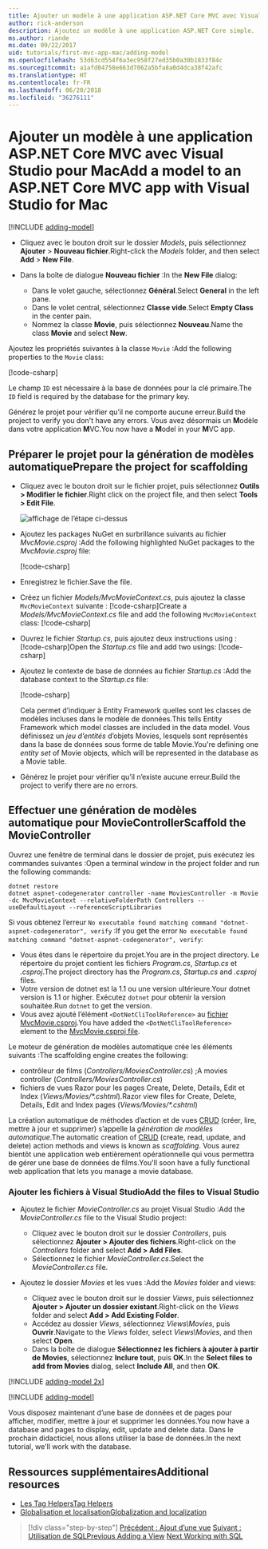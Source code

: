 ```yaml
---
title: Ajouter un modèle à une application ASP.NET Core MVC avec Visual Studio pour Mac
author: rick-anderson
description: Ajoutez un modèle à une application ASP.NET Core simple.
ms.author: riande
ms.date: 09/22/2017
uid: tutorials/first-mvc-app-mac/adding-model
ms.openlocfilehash: 53d63cd554f6a3ec958f27ed35b0a30b1833f84c
ms.sourcegitcommit: a1afd04758e663d7062a5bfa8a0d4dca38f42afc
ms.translationtype: HT
ms.contentlocale: fr-FR
ms.lasthandoff: 06/20/2018
ms.locfileid: "36276111"
---
```

# <a name="add-a-model-to-an-aspnet-core-mvc-app-with-visual-studio-for-mac"></a><span data-ttu-id="4e4c0-103">Ajouter un modèle à une application ASP.NET Core MVC avec Visual Studio pour Mac</span><span class="sxs-lookup"><span data-stu-id="4e4c0-103">Add a model to an ASP.NET Core MVC app with Visual Studio for Mac</span></span>

[!INCLUDE [adding-model](../../includes/mvc-intro/adding-model1.md)]

* <span data-ttu-id="4e4c0-104">Cliquez avec le bouton droit sur le dossier *Models*, puis sélectionnez **Ajouter** > **Nouveau fichier**.</span><span class="sxs-lookup"><span data-stu-id="4e4c0-104">Right-click the *Models* folder, and then select **Add** > **New File**.</span></span> 
* <span data-ttu-id="4e4c0-105">Dans la boîte de dialogue **Nouveau fichier** :</span><span class="sxs-lookup"><span data-stu-id="4e4c0-105">In the **New File** dialog:</span></span>

  * <span data-ttu-id="4e4c0-106">Dans le volet gauche, sélectionnez **Général**.</span><span class="sxs-lookup"><span data-stu-id="4e4c0-106">Select **General** in the left pane.</span></span>
  * <span data-ttu-id="4e4c0-107">Dans le volet central, sélectionnez **Classe vide**.</span><span class="sxs-lookup"><span data-stu-id="4e4c0-107">Select **Empty Class** in the center pain.</span></span>
  * <span data-ttu-id="4e4c0-108">Nommez la classe **Movie**, puis sélectionnez **Nouveau**.</span><span class="sxs-lookup"><span data-stu-id="4e4c0-108">Name the class **Movie** and select **New**.</span></span>

<span data-ttu-id="4e4c0-109">Ajoutez les propriétés suivantes à la classe `Movie` :</span><span class="sxs-lookup"><span data-stu-id="4e4c0-109">Add the following properties to the `Movie` class:</span></span>

[!code-csharp[](../../tutorials/first-mvc-app/start-mvc/sample/MvcMovie/Models/MovieNoEF.cs?name=snippet_1)]

<span data-ttu-id="4e4c0-110">Le champ `ID` est nécessaire à la base de données pour la clé primaire.</span><span class="sxs-lookup"><span data-stu-id="4e4c0-110">The `ID` field is required by the database for the primary key.</span></span>

<span data-ttu-id="4e4c0-111">Générez le projet pour vérifier qu’il ne comporte aucune erreur.</span><span class="sxs-lookup"><span data-stu-id="4e4c0-111">Build the project to verify you don't have any errors.</span></span> <span data-ttu-id="4e4c0-112">Vous avez désormais un **M**odèle dans votre application **M**VC.</span><span class="sxs-lookup"><span data-stu-id="4e4c0-112">You now have a **M**odel in your **M**VC app.</span></span>

## <a name="prepare-the-project-for-scaffolding"></a><span data-ttu-id="4e4c0-113">Préparer le projet pour la génération de modèles automatique</span><span class="sxs-lookup"><span data-stu-id="4e4c0-113">Prepare the project for scaffolding</span></span>

- <span data-ttu-id="4e4c0-114">Cliquez avec le bouton droit sur le fichier projet, puis sélectionnez **Outils > Modifier le fichier**.</span><span class="sxs-lookup"><span data-stu-id="4e4c0-114">Right click on the project file, and then select **Tools > Edit File**.</span></span>

  ![affichage de l’étape ci-dessus](adding-model/_static/1.png)

- <span data-ttu-id="4e4c0-116">Ajoutez les packages NuGet en surbrillance suivants au fichier *MvcMovie.csproj* :</span><span class="sxs-lookup"><span data-stu-id="4e4c0-116">Add the following highlighted NuGet packages to the *MvcMovie.csproj* file:</span></span>
             
  [!code-csharp[](../first-mvc-app-xplat/start-mvc/sample/MvcMovie/MvcMovie.csproj?highlight=7,10)]

- <span data-ttu-id="4e4c0-117">Enregistrez le fichier.</span><span class="sxs-lookup"><span data-stu-id="4e4c0-117">Save the file.</span></span>

- <span data-ttu-id="4e4c0-118">Créez un fichier *Models/MvcMovieContext.cs*, puis ajoutez la classe `MvcMovieContext` suivante : [!code-csharp[](../../tutorials/first-mvc-app-xplat/start-mvc/sample/MvcMovie/Models/MvcMovieContext.cs)]</span><span class="sxs-lookup"><span data-stu-id="4e4c0-118">Create a *Models/MvcMovieContext.cs* file and add the following `MvcMovieContext` class:  [!code-csharp[](../../tutorials/first-mvc-app-xplat/start-mvc/sample/MvcMovie/Models/MvcMovieContext.cs)]</span></span>
   
- <span data-ttu-id="4e4c0-119">Ouvrez le fichier *Startup.cs*, puis ajoutez deux instructions using : [!code-csharp[](../../tutorials/first-mvc-app-xplat/start-mvc/sample/MvcMovie/Startup.cs?name=snippet1&highlight=1,2)]</span><span class="sxs-lookup"><span data-stu-id="4e4c0-119">Open the *Startup.cs* file and add two usings:  [!code-csharp[](../../tutorials/first-mvc-app-xplat/start-mvc/sample/MvcMovie/Startup.cs?name=snippet1&highlight=1,2)]</span></span>

- <span data-ttu-id="4e4c0-120">Ajoutez le contexte de base de données au fichier *Startup.cs* :</span><span class="sxs-lookup"><span data-stu-id="4e4c0-120">Add the database context to the *Startup.cs* file:</span></span>

   [!code-csharp[](../../tutorials/first-mvc-app-xplat/start-mvc/sample/MvcMovie/Startup.cs?name=snippet2&highlight=6-7)]

  <span data-ttu-id="4e4c0-121">Cela permet d’indiquer à Entity Framework quelles sont les classes de modèles incluses dans le modèle de données.</span><span class="sxs-lookup"><span data-stu-id="4e4c0-121">This tells Entity Framework which model classes are included in the data model.</span></span> <span data-ttu-id="4e4c0-122">Vous définissez un *jeu d’entités* d’objets Movies, lesquels sont représentés dans la base de données sous forme de table Movie.</span><span class="sxs-lookup"><span data-stu-id="4e4c0-122">You're defining one *entity set* of Movie objects, which will be represented in the database as a Movie table.</span></span>

- <span data-ttu-id="4e4c0-123">Générez le projet pour vérifier qu’il n’existe aucune erreur.</span><span class="sxs-lookup"><span data-stu-id="4e4c0-123">Build the project to verify there are no errors.</span></span>

## <a name="scaffold-the-moviecontroller"></a><span data-ttu-id="4e4c0-124">Effectuer une génération de modèles automatique pour MovieController</span><span class="sxs-lookup"><span data-stu-id="4e4c0-124">Scaffold the MovieController</span></span>

<span data-ttu-id="4e4c0-125">Ouvrez une fenêtre de terminal dans le dossier de projet, puis exécutez les commandes suivantes :</span><span class="sxs-lookup"><span data-stu-id="4e4c0-125">Open a terminal window in the project folder and run the following commands:</span></span>

```
dotnet restore
dotnet aspnet-codegenerator controller -name MoviesController -m Movie -dc MvcMovieContext --relativeFolderPath Controllers --useDefaultLayout --referenceScriptLibraries 
```
<span data-ttu-id="4e4c0-126">Si vous obtenez l’erreur `No executable found matching command "dotnet-aspnet-codegenerator", verify` :</span><span class="sxs-lookup"><span data-stu-id="4e4c0-126">If you get the error `No executable found matching command "dotnet-aspnet-codegenerator", verify`:</span></span>

 * <span data-ttu-id="4e4c0-127">Vous êtes dans le répertoire du projet.</span><span class="sxs-lookup"><span data-stu-id="4e4c0-127">You are in the project directory.</span></span> <span data-ttu-id="4e4c0-128">Le répertoire du projet contient les fichiers *Program.cs*, *Startup.cs* et *.csproj*.</span><span class="sxs-lookup"><span data-stu-id="4e4c0-128">The project directory has the *Program.cs*, *Startup.cs* and *.csproj* files.</span></span>
 * <span data-ttu-id="4e4c0-129">Votre version de dotnet est la 1.1 ou une version ultérieure.</span><span class="sxs-lookup"><span data-stu-id="4e4c0-129">Your dotnet version is 1.1 or higher.</span></span> <span data-ttu-id="4e4c0-130">Exécutez `dotnet` pour obtenir la version souhaitée.</span><span class="sxs-lookup"><span data-stu-id="4e4c0-130">Run `dotnet` to get the version.</span></span>
 * <span data-ttu-id="4e4c0-131">Vous avez ajouté l’élément `<DotNetCliToolReference>` au [fichier MvcMovie.csproj](#prepare-the-project-for-scaffolding).</span><span class="sxs-lookup"><span data-stu-id="4e4c0-131">You have added the `<DotNetCliToolReference>` element to the [MvcMovie.csproj file](#prepare-the-project-for-scaffolding).</span></span>
 
<!--
> [!NOTE]
> If you get an error when the scaffolding command runs, see [issue 444 in the scaffolding repository](https://github.com/aspnet/scaffolding/issues/444) for a workaround.
-->

<span data-ttu-id="4e4c0-132">Le moteur de génération de modèles automatique crée les éléments suivants :</span><span class="sxs-lookup"><span data-stu-id="4e4c0-132">The scaffolding engine creates the following:</span></span>

* <span data-ttu-id="4e4c0-133">contrôleur de films (*Controllers/MoviesController.cs*) ;</span><span class="sxs-lookup"><span data-stu-id="4e4c0-133">A movies controller (*Controllers/MoviesController.cs*)</span></span>
* <span data-ttu-id="4e4c0-134">fichiers de vues Razor pour les pages Create, Delete, Details, Edit et Index (*Views/Movies/\*.cshtml*).</span><span class="sxs-lookup"><span data-stu-id="4e4c0-134">Razor view files for Create, Delete, Details, Edit and Index pages (*Views/Movies/\*.cshtml*)</span></span>

<span data-ttu-id="4e4c0-135">La création automatique de méthodes d’action et de vues [CRUD](https://wikipedia.org/wiki/Create,_read,_update_and_delete) (créer, lire, mettre à jour et supprimer) s’appelle la *génération de modèles automatique*.</span><span class="sxs-lookup"><span data-stu-id="4e4c0-135">The automatic creation of [CRUD](https://wikipedia.org/wiki/Create,_read,_update_and_delete) (create, read, update, and delete) action methods and views is known as *scaffolding*.</span></span> <span data-ttu-id="4e4c0-136">Vous aurez bientôt une application web entièrement opérationnelle qui vous permettra de gérer une base de données de films.</span><span class="sxs-lookup"><span data-stu-id="4e4c0-136">You'll soon have a fully functional web application that lets you manage a movie database.</span></span>

### <a name="add-the-files-to-visual-studio"></a><span data-ttu-id="4e4c0-137">Ajouter les fichiers à Visual Studio</span><span class="sxs-lookup"><span data-stu-id="4e4c0-137">Add the files to Visual Studio</span></span>

* <span data-ttu-id="4e4c0-138">Ajoutez le fichier *MovieController.cs* au projet Visual Studio :</span><span class="sxs-lookup"><span data-stu-id="4e4c0-138">Add the *MovieController.cs* file to the Visual Studio project:</span></span>

  * <span data-ttu-id="4e4c0-139">Cliquez avec le bouton droit sur le dossier *Controllers*, puis sélectionnez **Ajouter > Ajouter des fichiers**.</span><span class="sxs-lookup"><span data-stu-id="4e4c0-139">Right-click on the *Controllers* folder and select **Add > Add Files**.</span></span>
  * <span data-ttu-id="4e4c0-140">Sélectionnez le fichier *MovieController.cs*.</span><span class="sxs-lookup"><span data-stu-id="4e4c0-140">Select the *MovieController.cs* file.</span></span>

* <span data-ttu-id="4e4c0-141">Ajoutez le dossier *Movies* et les vues :</span><span class="sxs-lookup"><span data-stu-id="4e4c0-141">Add the *Movies* folder and views:</span></span>

  * <span data-ttu-id="4e4c0-142">Cliquez avec le bouton droit sur le dossier *Views*, puis sélectionnez **Ajouter > Ajouter un dossier existant**.</span><span class="sxs-lookup"><span data-stu-id="4e4c0-142">Right-click on the *Views* folder and select **Add > Add Existing Folder**.</span></span>
  * <span data-ttu-id="4e4c0-143">Accédez au dossier *Views*, sélectionnez *Views\Movies*, puis **Ouvrir**.</span><span class="sxs-lookup"><span data-stu-id="4e4c0-143">Navigate to the *Views* folder, select *Views\Movies*, and then select **Open**.</span></span>
  * <span data-ttu-id="4e4c0-144">Dans la boîte de dialogue **Sélectionnez les fichiers à ajouter à partir de Movies**, sélectionnez **Inclure tout**, puis **OK**.</span><span class="sxs-lookup"><span data-stu-id="4e4c0-144">In the **Select files to add from Movies** dialog, select **Include All**, and then **OK**.</span></span>

[!INCLUDE [adding-model 2x](../../includes/mvc-intro/adding-model2xp.md)]

[!INCLUDE [adding-model](../../includes/mvc-intro/adding-model3.md)]

<span data-ttu-id="4e4c0-145">Vous disposez maintenant d’une base de données et de pages pour afficher, modifier, mettre à jour et supprimer les données.</span><span class="sxs-lookup"><span data-stu-id="4e4c0-145">You now have a database and pages to display, edit, update and delete data.</span></span> <span data-ttu-id="4e4c0-146">Dans le prochain didacticiel, nous allons utiliser la base de données.</span><span class="sxs-lookup"><span data-stu-id="4e4c0-146">In the next tutorial, we'll work with the database.</span></span>

## <a name="additional-resources"></a><span data-ttu-id="4e4c0-147">Ressources supplémentaires</span><span class="sxs-lookup"><span data-stu-id="4e4c0-147">Additional resources</span></span>

* [<span data-ttu-id="4e4c0-148">Les Tag Helpers</span><span class="sxs-lookup"><span data-stu-id="4e4c0-148">Tag Helpers</span></span>](xref:mvc/views/tag-helpers/intro)
* [<span data-ttu-id="4e4c0-149">Globalisation et localisation</span><span class="sxs-lookup"><span data-stu-id="4e4c0-149">Globalization and localization</span></span>](xref:fundamentals/localization)

> [!div class="step-by-step"]
> <span data-ttu-id="4e4c0-150">[Précédent : Ajout d’une vue](adding-view.md)
> [Suivant : Utilisation de SQL](working-with-sql.md)</span><span class="sxs-lookup"><span data-stu-id="4e4c0-150">[Previous Adding a View](adding-view.md)
[Next Working with SQL](working-with-sql.md)</span></span>  
